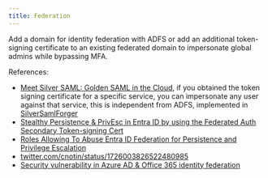 ```yaml
---
title: Federation
---
```


Add a domain for identity federation with ADFS or add an additional token-signing certificate to an existing federated domain to impersonate global admins while bypassing MFA.

References:

- [Meet Silver SAML: Golden SAML in the Cloud](http://web.archive.org/web/20240301192003/https://www.semperis.com/blog/meet-silver-saml/), if you obtained the token signing certificate for a specific service, you can impersonate any user against that service, this is independent from ADFS, implemented in [SilverSamlForger](https://github.com/Semperis/SilverSamlForger)
- [Stealthy Persistence & PrivEsc in Entra ID by using the Federated Auth Secondary Token-signing Cert](http://web.archive.org/web/20240202220007/https://scribe.rip/@cnotin_tenablestealthy-persistence-privesc-in-entra-id-by-using-the-federated-auth-secondary-token-signing-cert-876b21261106)
- [Roles Allowing To Abuse Entra ID Federation for Persistence and Privilege Escalation](https://web.archive.org/web/20240110074906/https://scribe.rip/tenable-techblog/roles-allowing-to-abuse-entra-id-federation-for-persistence-and-privilege-escalation-df9ca6e58360)
- [twitter.com/cnotin/status/1726003826522480985](https://twitter.com/cnotin/status/1726003826522480985)
- [Security vulnerability in Azure AD & Office 365 identity federation](http://web.archive.org/web/20230605210813/https://aadinternals.com/post/federation-vulnerability/)
